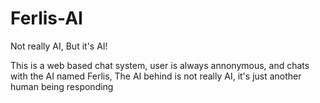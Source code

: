 # Ferlis-AI

Not really AI, But it's AI!

This is a web based chat system, user is always annonymous, and chats with the AI named Ferlis, The AI behind is not really AI, it's just another human being responding

